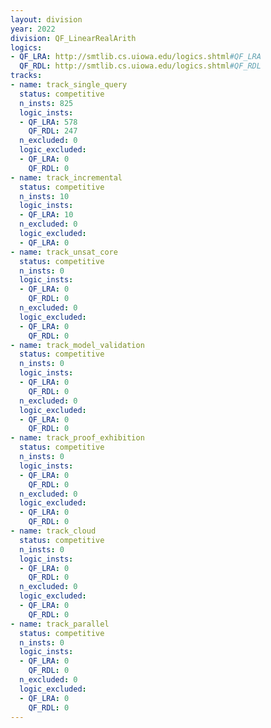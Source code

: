 ```yaml
---
layout: division
year: 2022
division: QF_LinearRealArith
logics: 
- QF_LRA: http://smtlib.cs.uiowa.edu/logics.shtml#QF_LRA
  QF_RDL: http://smtlib.cs.uiowa.edu/logics.shtml#QF_RDL
tracks:
- name: track_single_query
  status: competitive
  n_insts: 825
  logic_insts:
  - QF_LRA: 578
    QF_RDL: 247
  n_excluded: 0
  logic_excluded:
  - QF_LRA: 0
    QF_RDL: 0
- name: track_incremental
  status: competitive
  n_insts: 10
  logic_insts:
  - QF_LRA: 10
  n_excluded: 0
  logic_excluded:
  - QF_LRA: 0
- name: track_unsat_core
  status: competitive
  n_insts: 0
  logic_insts:
  - QF_LRA: 0
    QF_RDL: 0
  n_excluded: 0
  logic_excluded:
  - QF_LRA: 0
    QF_RDL: 0
- name: track_model_validation
  status: competitive
  n_insts: 0
  logic_insts:
  - QF_LRA: 0
    QF_RDL: 0
  n_excluded: 0
  logic_excluded:
  - QF_LRA: 0
    QF_RDL: 0
- name: track_proof_exhibition
  status: competitive
  n_insts: 0
  logic_insts:
  - QF_LRA: 0
    QF_RDL: 0
  n_excluded: 0
  logic_excluded:
  - QF_LRA: 0
    QF_RDL: 0
- name: track_cloud
  status: competitive
  n_insts: 0
  logic_insts:
  - QF_LRA: 0
    QF_RDL: 0
  n_excluded: 0
  logic_excluded:
  - QF_LRA: 0
    QF_RDL: 0
- name: track_parallel
  status: competitive
  n_insts: 0
  logic_insts:
  - QF_LRA: 0
    QF_RDL: 0
  n_excluded: 0
  logic_excluded:
  - QF_LRA: 0
    QF_RDL: 0
---
```


